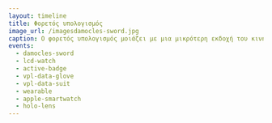 ```yaml
---
layout: timeline
title: Φορετός υπολογισμός
image_url: /imagesdamocles-sword.jpg
caption: Ο φορετός υπολογισμός μοιάζει με μια μικρότερη εκδοχή του κινητού υπολογισμού, αλλά διαφέρει ουσιαστικά στην διάδραση, η οποία βασίζεται περισσότερο στις φυσικές διεπαφές και κυρίως στην αναγνώριση πλαισίου. 
events:
  - damocles-sword
  - lcd-watch
  - active-badge
  - vpl-data-glove
  - vpl-data-suit
  - wearable
  - apple-smartwatch
  - holo-lens
---
```


